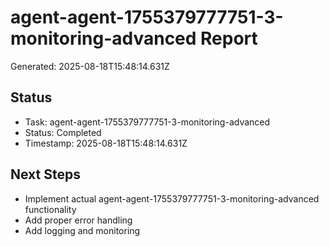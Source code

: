 # agent-agent-1755379777751-3-monitoring-advanced Report

Generated: 2025-08-18T15:48:14.631Z

## Status
- Task: agent-agent-1755379777751-3-monitoring-advanced
- Status: Completed
- Timestamp: 2025-08-18T15:48:14.631Z

## Next Steps
- Implement actual agent-agent-1755379777751-3-monitoring-advanced functionality
- Add proper error handling
- Add logging and monitoring
